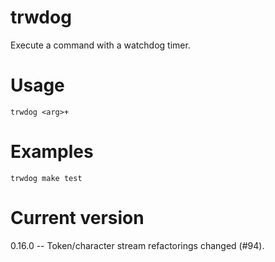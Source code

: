 # trwdog

Execute a command with a watchdog timer.

# Usage

    trwdog <arg>+

# Examples

    trwdog make test

# Current version

0.16.0 -- Token/character stream refactorings changed (#94).
